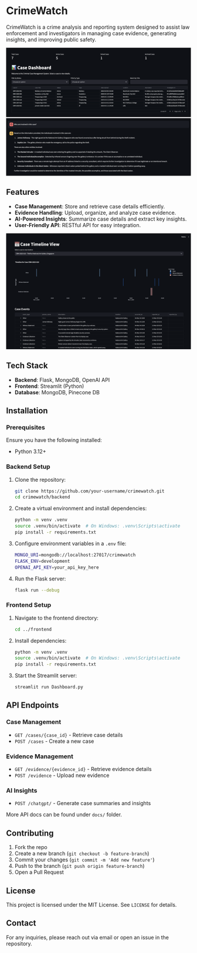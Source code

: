 
# CrimeWatch

CrimeWatch is a crime analysis and reporting system designed to assist law enforcement and investigators in managing case evidence, generating insights, and improving public safety.

![Case Dashboard](./images/case_dashboard.png)
![Chatbot](./images/chatbot.png)
## Features

- **Case Management**: Store and retrieve case details efficiently.
- **Evidence Handling**: Upload, organize, and analyze case evidence.
- **AI-Powered Insights**: Summarize case details and extract key insights.
- **User-Friendly API**: RESTful API for easy integration.

![Case Timeline](./images/case_timeline.png)

## Tech Stack

- **Backend**: Flask, MongoDB, OpenAI API
- **Frontend**: Streamlit (Python)
- **Database**: MongoDB, Pinecone DB

## Installation

### Prerequisites

Ensure you have the following installed:

- Python 3.12+

### Backend Setup

1. Clone the repository:
   ```sh
   git clone https://github.com/your-username/crimewatch.git
   cd crimewatch/backend
   ```
2. Create a virtual environment and install dependencies:
   ```sh
   python -m venv .venv
   source .venv/bin/activate  # On Windows: .venv\Scripts\activate
   pip install -r requirements.txt
   ```
3. Configure environment variables in a `.env` file:
   ```sh
   MONGO_URI=mongodb://localhost:27017/crimewatch
   FLASK_ENV=development
   OPENAI_API_KEY=your_api_key_here
   ```
4. Run the Flask server:
   ```sh
   flask run --debug
   ```

### Frontend Setup

1. Navigate to the frontend directory:
   ```sh
   cd ../frontend
   ```
2. Install dependencies:
   ```sh
   python -m venv .venv
   source .venv/bin/activate  # On Windows: .venv\Scripts\activate
   pip install -r requirements.txt
   ```
3. Start the Streamlit server:
   ```sh
   streamlit run Dashboard.py
   ```

## API Endpoints

### Case Management

- `GET /cases/{case_id}` - Retrieve case details
- `POST /cases` - Create a new case

### Evidence Management

- `GET /evidence/{evidence_id}` - Retrieve evidence details
- `POST /evidence` - Upload new evidence

### AI Insights

- `POST /chatgpt/` - Generate case summaries and insights

More API docs can be found under `docs/` folder.

## Contributing

1. Fork the repo
2. Create a new branch (`git checkout -b feature-branch`)
3. Commit your changes (`git commit -m 'Add new feature'`)
4. Push to the branch (`git push origin feature-branch`)
5. Open a Pull Request

## License

This project is licensed under the MIT License. See `LICENSE` for details.

## Contact

For any inquiries, please reach out via email or open an issue in the repository.
